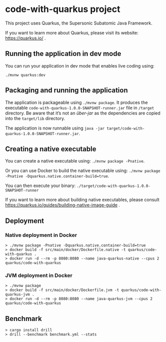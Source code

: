 # code-with-quarkus project

This project uses Quarkus, the Supersonic Subatomic Java Framework.

If you want to learn more about Quarkus, please visit its website: https://quarkus.io/ .

## Running the application in dev mode

You can run your application in dev mode that enables live coding using:
```
./mvnw quarkus:dev
```

## Packaging and running the application

The application is packageable using `./mvnw package`.
It produces the executable `code-with-quarkus-1.0.0-SNAPSHOT-runner.jar` file in `/target` directory.
Be aware that it’s not an _über-jar_ as the dependencies are copied into the `target/lib` directory.

The application is now runnable using `java -jar target/code-with-quarkus-1.0.0-SNAPSHOT-runner.jar`.

## Creating a native executable

You can create a native executable using: `./mvnw package -Pnative`.

Or you can use Docker to build the native executable using: `./mvnw package -Pnative -Dquarkus.native.container-build=true`.

You can then execute your binary: `./target/code-with-quarkus-1.0.0-SNAPSHOT-runner`

If you want to learn more about building native executables, please consult https://quarkus.io/guides/building-native-image-guide .

## Deployment

### Native deployment in Docker
````
> ./mvnw package -Pnative -Dquarkus.native.container-build=true    
> docker build -f src/main/docker/Dockerfile.native -t quarkus/code-with-quarkus . 
> docker run -d --rm -p 8080:8080 --name java-quarkus-native --cpus 2 quarkus/code-with-quarkus
````

### JVM deployment in Docker
````
> ./mvnw package
> docker build -f src/main/docker/Dockerfile.jvm -t quarkus/code-with-quarkus-jvm .
> docker run -d --rm -p 8080:8080 --name java-quarkus-jvm --cpus 2 quarkus/code-with-quarkus
````

## Benchmark
````
> cargo install drill
> drill --benchmark benchmark.yml --stats
````